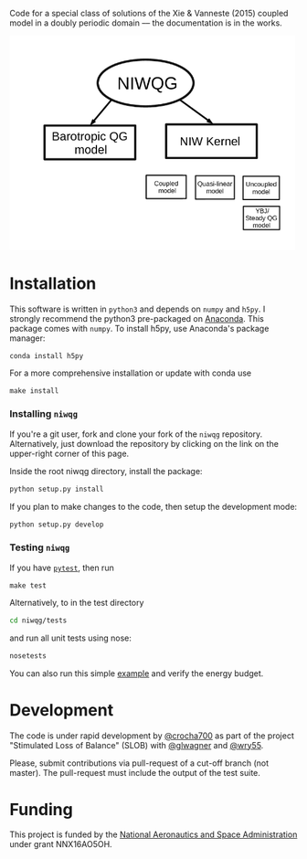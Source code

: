 Code for a special class of solutions of the Xie & Vanneste (2015) coupled model in a doubly periodic domain –– the documentation is in the works.

<img src="./docs/figs/organogram.png" alt="NIWQG organogram"  width="500">

# Installation
This software is written in `python3` and depends on `numpy` and `h5py`. I strongly
recommend the python3 pre-packaged on [Anaconda](https://www.continuum.io/downloads).
This package comes with `numpy`. To install h5py, use Anaconda's package manager:
```bash
conda install h5py
```

For a more comprehensive installation or update with conda use
```
make install
```

### Installing `niwqg`

If you're a git user, fork and clone your fork of the `niwqg` repository.
Alternatively, just download the repository by clicking on the link on the
upper-right corner of this page.

Inside the root niwqg directory, install the package:

```bash
python setup.py install
```

If you plan to make changes to the code, then setup the development mode:

```bash
python setup.py develop
```

### Testing `niwqg`
If you have [`pytest`](https://docs.pytest.org/en/latest/), then run
```
make test
```
Alternatively, to in the test directory
```bash
cd niwqg/tests
```
and run all unit tests using nose:
```bash
nosetests
```

You can also run this simple [example](./examples/LambDipole_CoupledModel.ipynb)
and verify the energy budget.

# Development
The code is under rapid development by [@crocha700](https://github.com/crocha700)
as part of the project "Stimulated Loss of Balance" (SLOB) with
[@glwagner](https://github.com/glwagner) and [@wry55](https://github.com/wry55).

Please, submit contributions via pull-request of
a cut-off branch (not master). The pull-request must include the output of the test suite.

# Funding
This project is funded by the [National Aeronautics and Space Administration](https://www.nasa.gov) under grant NNX16AO5OH.
